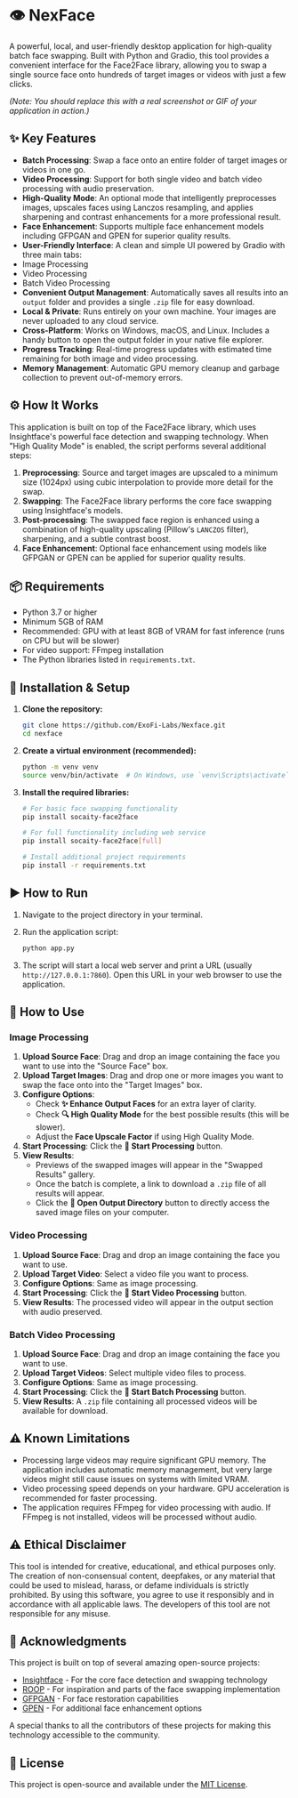 # 👁️ NexFace

A powerful, local, and user-friendly desktop application for high-quality batch face swapping. Built with Python and Gradio, this tool provides a convenient interface for the Face2Face library, allowing you to swap a single source face onto hundreds of target images or videos with just a few clicks.

 
*(Note: You should replace this with a real screenshot or GIF of your application in action.)*

## ✨ Key Features

-   **Batch Processing**: Swap a face onto an entire folder of target images or videos in one go.
-   **Video Processing**: Support for both single video and batch video processing with audio preservation.
-   **High-Quality Mode**: An optional mode that intelligently preprocesses images, upscales faces using Lanczos resampling, and applies sharpening and contrast enhancements for a more professional result.
-   **Face Enhancement**: Supports multiple face enhancement models including GFPGAN and GPEN for superior quality results.
-   **User-Friendly Interface**: A clean and simple UI powered by Gradio with three main tabs:
  - Image Processing
  - Video Processing
  - Batch Video Processing
-   **Convenient Output Management**: Automatically saves all results into an `output` folder and provides a single `.zip` file for easy download.
-   **Local & Private**: Runs entirely on your own machine. Your images are never uploaded to any cloud service.
-   **Cross-Platform**: Works on Windows, macOS, and Linux. Includes a handy button to open the output folder in your native file explorer.
-   **Progress Tracking**: Real-time progress updates with estimated time remaining for both image and video processing.
-   **Memory Management**: Automatic GPU memory cleanup and garbage collection to prevent out-of-memory errors.


## ⚙️ How It Works

This application is built on top of the Face2Face library, which uses Insightface's powerful face detection and swapping technology. When "High Quality Mode" is enabled, the script performs several additional steps:

1.  **Preprocessing**: Source and target images are upscaled to a minimum size (1024px) using cubic interpolation to provide more detail for the swap.
2.  **Swapping**: The Face2Face library performs the core face swapping using Insightface's models.
3.  **Post-processing**: The swapped face region is enhanced using a combination of high-quality upscaling (Pillow's `LANCZOS` filter), sharpening, and a subtle contrast boost.
4.  **Face Enhancement**: Optional face enhancement using models like GFPGAN or GPEN can be applied for superior quality results.

## 📦 Requirements

-   Python 3.7 or higher
-   Minimum 5GB of RAM
-   Recommended: GPU with at least 8GB of VRAM for fast inference (runs on CPU but will be slower)
-   For video support: FFmpeg installation
-   The Python libraries listed in `requirements.txt`.

## 🚀 Installation & Setup

1.  **Clone the repository:**
    ```bash
    git clone https://github.com/ExoFi-Labs/Nexface.git
    cd nexface
    ```

2.  **Create a virtual environment (recommended):**
    ```bash
    python -m venv venv
    source venv/bin/activate  # On Windows, use `venv\Scripts\activate`
    ```

3.  **Install the required libraries:**
    ```bash
    # For basic face swapping functionality
    pip install socaity-face2face
    
    # For full functionality including web service
    pip install socaity-face2face[full]
    
    # Install additional project requirements
    pip install -r requirements.txt
    ```

## ▶️ How to Run

1.  Navigate to the project directory in your terminal.
2.  Run the application script:
    ```bash
    python app.py 
    ```
    
3.  The script will start a local web server and print a URL (usually `http://127.0.0.1:7860`). Open this URL in your web browser to use the application.

## 📖 How to Use

### Image Processing
1. **Upload Source Face**: Drag and drop an image containing the face you want to use into the "Source Face" box.
2. **Upload Target Images**: Drag and drop one or more images you want to swap the face onto into the "Target Images" box.
3. **Configure Options**:
    - Check **✨ Enhance Output Faces** for an extra layer of clarity.
    - Check **🔍 High Quality Mode** for the best possible results (this will be slower).
    - Adjust the **Face Upscale Factor** if using High Quality Mode.
4. **Start Processing**: Click the **🔁 Start Processing** button.
5. **View Results**:
    - Previews of the swapped images will appear in the "Swapped Results" gallery.
    - Once the batch is complete, a link to download a `.zip` file of all results will appear.
    - Click the **📂 Open Output Directory** button to directly access the saved image files on your computer.

### Video Processing
1. **Upload Source Face**: Drag and drop an image containing the face you want to use.
2. **Upload Target Video**: Select a video file you want to process.
3. **Configure Options**: Same as image processing.
4. **Start Processing**: Click the **🔁 Start Video Processing** button.
5. **View Results**: The processed video will appear in the output section with audio preserved.

### Batch Video Processing
1. **Upload Source Face**: Drag and drop an image containing the face you want to use.
2. **Upload Target Videos**: Select multiple video files to process.
3. **Configure Options**: Same as image processing.
4. **Start Processing**: Click the **🔁 Start Batch Processing** button.
5. **View Results**: A `.zip` file containing all processed videos will be available for download.

## ⚠️ Known Limitations

- Processing large videos may require significant GPU memory. The application includes automatic memory management, but very large videos might still cause issues on systems with limited VRAM.
- Video processing speed depends on your hardware. GPU acceleration is recommended for faster processing.
- The application requires FFmpeg for video processing with audio. If FFmpeg is not installed, videos will be processed without audio.

## ⚠️ Ethical Disclaimer

This tool is intended for creative, educational, and ethical purposes only. The creation of non-consensual content, deepfakes, or any material that could be used to mislead, harass, or defame individuals is strictly prohibited. By using this software, you agree to use it responsibly and in accordance with all applicable laws. The developers of this tool are not responsible for any misuse.

## 🙏 Acknowledgments

This project is built on top of several amazing open-source projects:

- [Insightface](https://github.com/deepinsight/insightface) - For the core face detection and swapping technology
- [ROOP](https://github.com/s0md3v/roop) - For inspiration and parts of the face swapping implementation
- [GFPGAN](https://github.com/TencentARC/GFPGAN) - For face restoration capabilities
- [GPEN](https://github.com/yangxy/GPEN) - For additional face enhancement options

A special thanks to all the contributors of these projects for making this technology accessible to the community.

## 📄 License

This project is open-source and available under the [MIT License](LICENSE).